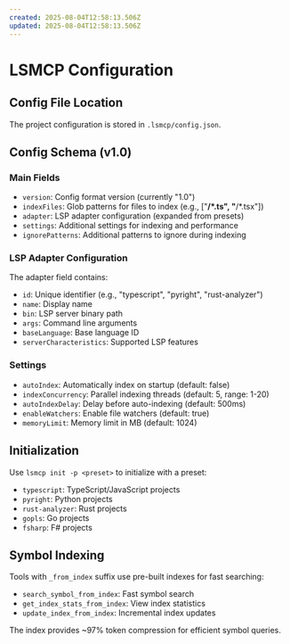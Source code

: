 ```yaml
---
created: 2025-08-04T12:58:13.506Z
updated: 2025-08-04T12:58:13.506Z
---
```


# LSMCP Configuration

## Config File Location
The project configuration is stored in `.lsmcp/config.json`.

## Config Schema (v1.0)

### Main Fields
- `version`: Config format version (currently "1.0")
- `indexFiles`: Glob patterns for files to index (e.g., ["**/*.ts", "**/*.tsx"])
- `adapter`: LSP adapter configuration (expanded from presets)
- `settings`: Additional settings for indexing and performance
- `ignorePatterns`: Additional patterns to ignore during indexing

### LSP Adapter Configuration
The adapter field contains:
- `id`: Unique identifier (e.g., "typescript", "pyright", "rust-analyzer")
- `name`: Display name
- `bin`: LSP server binary path
- `args`: Command line arguments
- `baseLanguage`: Base language ID
- `serverCharacteristics`: Supported LSP features

### Settings
- `autoIndex`: Automatically index on startup (default: false)
- `indexConcurrency`: Parallel indexing threads (default: 5, range: 1-20)
- `autoIndexDelay`: Delay before auto-indexing (default: 500ms)
- `enableWatchers`: Enable file watchers (default: true)
- `memoryLimit`: Memory limit in MB (default: 1024)

## Initialization
Use `lsmcp init -p <preset>` to initialize with a preset:
- `typescript`: TypeScript/JavaScript projects
- `pyright`: Python projects
- `rust-analyzer`: Rust projects
- `gopls`: Go projects
- `fsharp`: F# projects

## Symbol Indexing
Tools with `_from_index` suffix use pre-built indexes for fast searching:
- `search_symbol_from_index`: Fast symbol search
- `get_index_stats_from_index`: View index statistics
- `update_index_from_index`: Incremental index updates

The index provides ~97% token compression for efficient symbol queries.